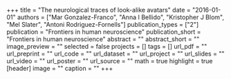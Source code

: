 +++
title = "The neurological traces of look-alike avatars"
date = "2016-01-01"
authors = ["Mar Gonzalez-Franco", "Anna I Bellido", "Kristopher J Blom", "Mel Slater", "Antoni Rodriguez-Fornells"]
publication_types = ["2"]
publication = "Frontiers in human neuroscience"
publication_short = "Frontiers in human neuroscience"
abstract = ""
abstract_short = ""
image_preview = ""
selected = false
projects = []
tags = []
url_pdf = ""
url_preprint = ""
url_code = ""
url_dataset = ""
url_project = ""
url_slides = ""
url_video = ""
url_poster = ""
url_source = ""
math = true
highlight = true
[header]
image = ""
caption = ""
+++
